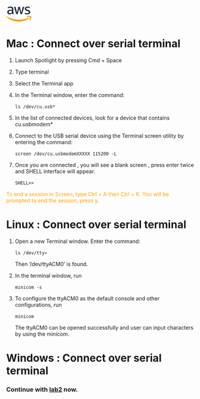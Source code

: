 ![alt text](../images/aws_logo.png)

# Mac : Connect over serial terminal

1. Launch Spotlight by pressing Cmd + Space

2. Type terminal

3. Select the Terminal app

4. In the Terminal window, enter the command: 
    ```
    ls /dev/cu.usb*
    ```
5. In the list of connected devices, look for a device that contains cu.usbmodem*

6. Connect to the USB serial device using the Terminal screen utility by entering the command: 
    ```
    screen /dev/cu.usbmodemXXXXX 115200 -L
    ```

7. Once you are connected , you will see a blank screen , press enter twice and SHELL interface will appear. 
    ```
    SHELL>>
    ```

<span style="color:orange">To end a session in Screen, type Ctrl + A then Ctrl + K. You will be prompted to end the session, press y.</span>

# Linux : Connect over serial terminal

1. Open a new Terminal window. Enter the command: 

    ```
    ls /dev/tty∗
    ```
    
    Then ’/dev/ttyACM0’ is found.

2. In the terminal window, run

    ```
    minicom -s
    ```

3. To configure the ttyACM0 as the default console and other configurations, run

    ```
    minicom
    ```

    The ttyACM0 can be opened successfully and user can input characters by using the minicom.

# Windows : Connect over serial terminal


### Continue with [lab2](./lab2.md) now. 




